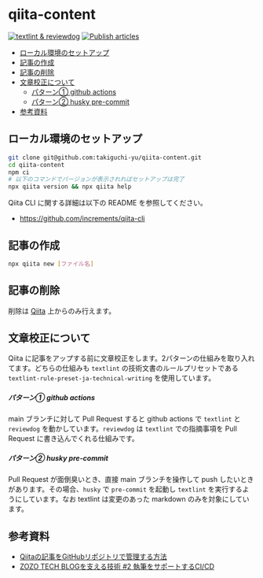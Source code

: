 # qiita-content

[![textlint & reviewdog](https://github.com/takiguchi-yu/qiita-content/actions/workflows/textlint.yml/badge.svg)](https://github.com/takiguchi-yu/qiita-content/actions/workflows/textlint.yml) [![Publish articles](https://github.com/takiguchi-yu/qiita-content/actions/workflows/publish.yml/badge.svg)](https://github.com/takiguchi-yu/qiita-content/actions/workflows/publish.yml)

<!-- @import "[TOC]" {cmd="toc" depthFrom=2 depthTo=6 orderedList=false} -->

<!-- code_chunk_output -->

- [ローカル環境のセットアップ](#ローカル環境のセットアップ)
- [記事の作成](#記事の作成)
- [記事の削除](#記事の削除)
- [文章校正について](#文章校正について)
  - [パターン① github actions](#パターン1-github-actions)
  - [パターン② husky pre-commit](#パターン2-husky-pre-commit)
- [参考資料](#参考資料)

<!-- /code_chunk_output -->

## ローカル環境のセットアップ

```sh
git clone git@github.com:takiguchi-yu/qiita-content.git
cd qiita-content
npm ci
# 以下のコマンドでバージョンが表示されればセットアップは完了
npx qiita version && npx qiita help
```

Qiita CLI に関する詳細は以下の README を参照してください。

- https://github.com/increments/qiita-cli

## 記事の作成

```sh
npx qiita new [ファイル名]
```

## 記事の削除

削除は [Qiita](https://qiita.com/takiguchi-yu) 上からのみ行えます。

## 文章校正について

Qiita に記事をアップする前に文章校正をします。2パターンの仕組みを取り入れてます。どちらの仕組みも `textlint` の技術文書のルールプリセットである `textlint-rule-preset-ja-technical-writing` を使用しています。

##### パターン① github actions

main ブランチに対して Pull Request すると github actions で `textlint` と `reviewdog` を動かしています。`reviewdog` は `textlint` での指摘事項を Pull Request に書き込んでくれる仕組みです。

##### パターン② husky pre-commit

Pull Request が面倒臭いとき、直接 main ブランチを操作して push したいときがあります。その場合、`husky` で `pre-commit` を起動し `textlint` を実行するようにしています。なお textlint は変更のあった markdown のみを対象にしています。

## 参考資料

- [Qiitaの記事をGitHubリポジトリで管理する方法](https://qiita.com/Qiita/items/32c79014509987541130)
- [ZOZO TECH BLOGを支える技術 #2 執筆をサポートするCI/CD](https://techblog.zozo.com/entry/techblog-writing-support-by-ci-cd)
